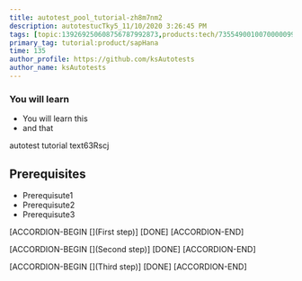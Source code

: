 ```yaml
---
title: autotest_pool_tutorial-zh8m7nm2
description: autotestucTky5_11/10/2020 3:26:45 PM
tags: [topic:139269250608756787992873,products:tech/73554900100700000996,tutorial:experience/advanced]
primary_tag: tutorial:product/sapHana
time: 135
author_profile: https://github.com/ksAutotests
author_name: ksAutotests
---
```

### You will learn
- You will learn this
- and that

autotest tutorial text63Rscj

## Prerequisites
- Prerequisute1
- Prerequisute2
- Prerequisute3

[ACCORDION-BEGIN [](First step)]
[DONE]
[ACCORDION-END]

[ACCORDION-BEGIN [](Second step)]
[DONE]
[ACCORDION-END]

[ACCORDION-BEGIN [](Third step)]
[DONE]
[ACCORDION-END]

